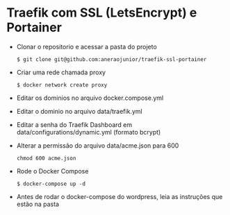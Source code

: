 # Traefik com SSL (LetsEncrypt) e Portainer

- Clonar o repositorio e acessar a pasta do projeto

      $ git clone git@github.com:aneraojunior/traefik-ssl-portainer
               
- Criar uma rede chamada proxy

      $ docker network create proxy
      
- Editar os dominios no arquivo docker.compose.yml
- Editar o dominio no arquivo data/traefik.yml
- Editar a senha do Traefik Dashboard em data/configurations/dynamic.yml (formato bcrypt)
- Alterar a permissão do arquivo data/acme.json para 600

      chmod 600 acme.json
      
- Rode o Docker Compose

      $ docker-compose up -d
      
- Antes de rodar o docker-compose do wordpress, leia as instruções que estão na pasta
